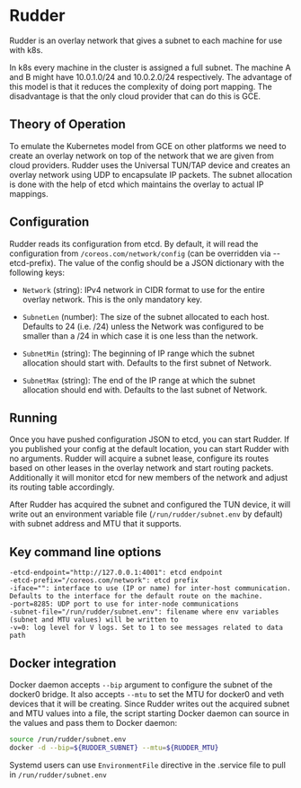 # Rudder

Rudder is an overlay network that gives a subnet to each machine for use with
k8s.

In k8s every machine in the cluster is assigned a full subnet. The machine A
and B might have 10.0.1.0/24 and 10.0.2.0/24 respectively. The advantage of
this model is that it reduces the complexity of doing port mapping. The
disadvantage is that the only cloud provider that can do this is GCE.

## Theory of Operation

To emulate the Kubernetes model from GCE on other platforms we need to create
an overlay network on top of the network that we are given from cloud
providers. Rudder uses the Universal TUN/TAP device and creates an overlay network
using UDP to encapsulate IP packets. The subnet allocation is done with the help
of etcd which maintains the overlay to actual IP mappings.

## Configuration

Rudder reads its configuration from etcd. By default, it will read the configuration
from ```/coreos.com/network/config``` (can be overridden via --etcd-prefix).
The value of the config should be a JSON dictionary with the following keys:

* ```Network``` (string): IPv4 network in CIDR format to use for the entire overlay network. This
is the only mandatory key.

* ```SubnetLen``` (number): The size of the subnet allocated to each host. Defaults to 24 (i.e. /24) unless
the Network was configured to be smaller than a /24 in which case it is one less than the network.

* ```SubnetMin``` (string): The beginning of IP range which the subnet allocation should start with. Defaults
to the first subnet of Network.

* ```SubnetMax``` (string): The end of the IP range at which the subnet allocation should end with. Defaults to
the last subnet of Network.

## Running

Once you have pushed configuration JSON to etcd, you can start Rudder. If you published your
config at the default location, you can start Rudder with no arguments. Rudder will acquire a
subnet lease, configure its routes based on other leases in the overlay network and start
routing packets. Additionally it will monitor etcd for new members of the network and adjust
its routing table accordingly.

After Rudder has acquired the subnet and configured the TUN device, it will write out an
environment variable file (```/run/rudder/subnet.env``` by default) with subnet address and
MTU that it supports.

## Key command line options

```
-etcd-endpoint="http://127.0.0.1:4001": etcd endpoint
-etcd-prefix="/coreos.com/network": etcd prefix
-iface="": interface to use (IP or name) for inter-host communication. Defaults to the interface for the default route on the machine.
-port=8285: UDP port to use for inter-node communications
-subnet-file="/run/rudder/subnet.env": filename where env variables (subnet and MTU values) will be written to
-v=0: log level for V logs. Set to 1 to see messages related to data path
```

## Docker integration

Docker daemon accepts ```--bip``` argument to configure the subnet of the docker0 bridge. It also accepts ```--mtu``` to set the MTU
for docker0 and veth devices that it will be creating. Since Rudder writes out the acquired subnet and MTU values into
a file, the script starting Docker daemon can source in the values and pass them to Docker daemon:

```bash
source /run/rudder/subnet.env
docker -d --bip=${RUDDER_SUBNET} --mtu=${RUDDER_MTU}
```

Systemd users can use ```EnvironmentFile``` directive in the .service file to pull in ```/run/rudder/subnet.env```
